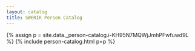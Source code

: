 ```yaml
---
layout: catalog
title: SWERIK Person Catalog
---
```

{% assign p = site.data._person-catalog.i-KH95N7MQWjJmhPFwfuwd9L %}
{% include person-catalog.html p=p %}

